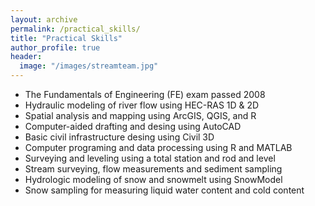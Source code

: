 ```yaml
---
layout: archive
permalink: /practical_skills/
title: "Practical Skills"
author_profile: true
header:
  image: "/images/streamteam.jpg"
---
```


- The Fundamentals of Engineering (FE) exam passed 2008
- Hydraulic modeling of river flow using HEC-RAS 1D & 2D
- Spatial analysis and mapping using ArcGIS, QGIS, and R
- Computer-aided drafting and desing using AutoCAD
- Basic civil infrastructure desing using Civil 3D
- Computer programing and data processing using R and MATLAB
- Surveying and leveling using a total station and rod and level
- Stream surveying, flow measurements and sediment sampling
- Hydrologic modeling of snow and snowmelt using SnowModel
- Snow sampling for measuring liquid water content and cold content
